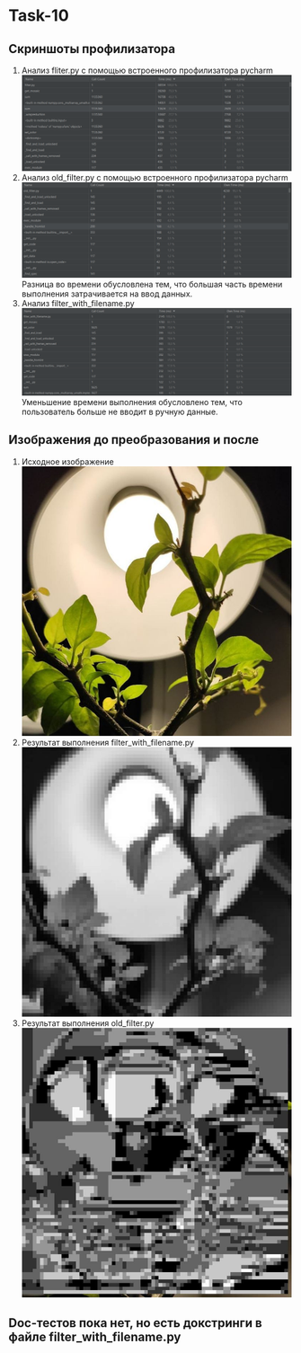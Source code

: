 # Task-10
## Скриншоты профилизатора
1) Анализ fliter.py с помощью встроенного профилизатора pycharm 
![img.png](screenshot1.png)
2) Анализ old_filter.py с помощью встроенного профилизатора pycharm
![img.png](screenshot2.png)
Разница во времени обусловлена тем, что большая часть времени выполнения затрачивается на ввод данных.
3) Анализ filter_with_filename.py 
![img.png](screenshot_3.png)
Уменьшение времени выполнения обусловлено тем, что пользователь больше не вводит в ручную данные.

## Изображения до преобразования и после
1) Исходное изображение
![](img1.jpg)
2) Результат выполнения filter_with_filename.py
![](res.jpg)
3) Результат выполнения old_filter.py
![](res1.jpg)

## Doc-тестов пока нет, но есть докстринги в файле filter_with_filename.py